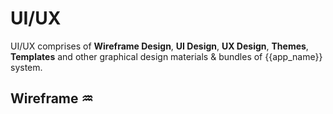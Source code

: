 # UI/UX
UI/UX comprises of **Wireframe Design**, **UI Design**, **UX Design**, **Themes**, **Templates** and other graphical design materials & bundles of {{app_name}} system.

## Wireframe ♒